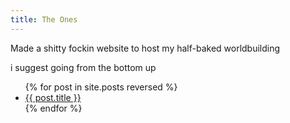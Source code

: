 ```yaml
---
title: The Ones
---
```


Made a shitty fockin website to host my half-baked worldbuilding

i suggest going from the bottom up 

<ul>
  {% for post in site.posts reversed %}
    <li>
      <a href="{{ post.url }}">{{ post.title }}</a>
    </li>
  {% endfor %}
</ul>
